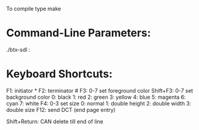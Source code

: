 To compile type
make

Command-Line Parameters:
========================

./btx-sdl <host>:<port>


Keyboard Shortcuts:
===================

F1: initiator *
F2: terminator #
F3: 0-7 set foreground color
Shift+F3: 0-7 set background color
	0: black
	1: red
	2: green
	3: yellow
	4: blue
	5: magenta
	6: cyan
	7: white
F4: 0-3 set size
	0: normal
	1: double height
	2: double width
	3: double size
F12: send DCT (end page entry)

Shift+Return: CAN delete till end of line

